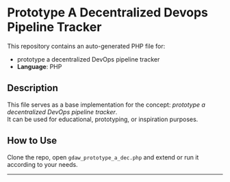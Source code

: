 # Prototype A Decentralized Devops Pipeline Tracker

This repository contains an auto-generated PHP file for:

- prototype a decentralized DevOps pipeline tracker
- **Language**: PHP

## Description

This file serves as a base implementation for the concept: *prototype a decentralized DevOps pipeline tracker*.  
It can be used for educational, prototyping, or inspiration purposes.

## How to Use

Clone the repo, open `gdaw_prototype_a_dec.php` and extend or run it according to your needs.

---


